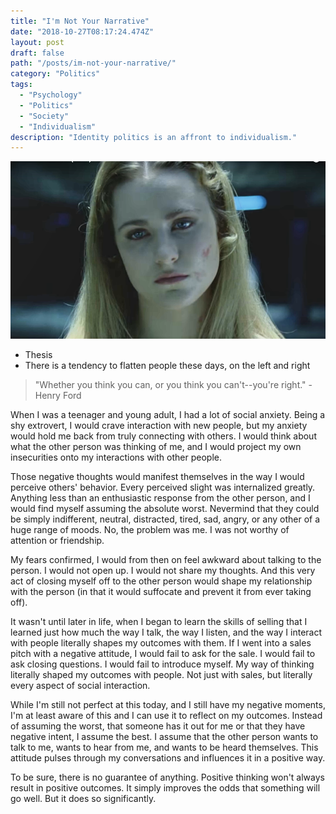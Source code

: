 ```yaml
---
title: "I'm Not Your Narrative"
date: "2018-10-27T08:17:24.474Z"
layout: post
draft: false
path: "/posts/im-not-your-narrative/"
category: "Politics"
tags:
  - "Psychology"
  - "Politics"
  - "Society"
  - "Individualism"
description: "Identity politics is an affront to individualism."
---
```


![Evan Rachel Wood plays android Delores in West World](./rachelwood.png)

* Thesis
* There is a tendency to flatten people these days, on the left and right



>"Whether you think you can, or you think you can't--you're right."
>-Henry Ford

When I was a teenager and young adult, I had a lot of social anxiety. Being a shy extrovert, I would crave interaction with new people, but my anxiety would hold me back from truly connecting with others. I would think about what the other person was thinking of me, and I would project my own insecurities onto my interactions with other people.


Those negative thoughts would manifest themselves in the way I would perceive others' behavior. Every perceived slight was internalized greatly. Anything less than an enthusiastic response from the other person, and I would find myself assuming the absolute worst. Nevermind that they could be simply indifferent, neutral, distracted, tired, sad, angry, or any other of a huge range of moods. No, the problem was me. I was not worthy of attention or friendship.

My fears confirmed, I would from then on feel awkward about talking to the person. I would not open up. I would not share my thoughts. And this very act of closing myself off to the other person would shape my relationship with the person (in that it would suffocate and prevent it from ever taking off). 

It wasn't until later in life, when I began to learn the skills of selling that I learned just how much the way I talk, the way I listen, and the way I interact with people literally shapes my outcomes with them. If I went into a sales pitch with a negative attitude, I would fail to ask for the sale. I would fail to ask closing questions. I would fail to introduce myself. My way of thinking literally shaped my outcomes with people. Not just with sales, but literally every aspect of social interaction.

While I'm still not perfect at this today, and I still have my negative moments, I'm at least aware of this and I can use it to reflect on my outcomes. Instead of assuming the worst, that someone has it out for me or that they have negative intent, I assume the best. I assume that the other person wants to talk to me, wants to hear from me, and wants to be heard themselves. This attitude pulses through my conversations and influences it in a positive way.

To be sure, there is no guarantee of anything. Positive thinking won't always result in positive outcomes. It simply improves the odds that something will go well. But it does so significantly.